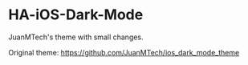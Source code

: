 # HA-iOS-Dark-Mode
JuanMTech's theme with small changes.

Original theme: https://github.com/JuanMTech/ios_dark_mode_theme
